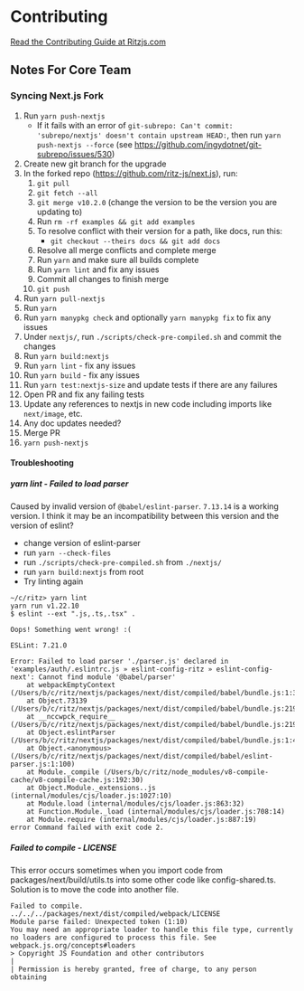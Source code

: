 # Contributing

[Read the Contributing Guide at Ritzjs.com](https://ritzjs.com/docs/contributing)

## Notes For Core Team

### Syncing Next.js Fork

1. Run `yarn push-nextjs`
   - If it fails with an error of `git-subrepo: Can't commit: 'subrepo/nextjs' doesn't contain upstream HEAD:`, then run `yarn push-nextjs --force` (see https://github.com/ingydotnet/git-subrepo/issues/530)
2. Create new git branch for the upgrade
3. In the forked repo (https://github.com/ritz-js/next.js), run:
   1. `git pull`
   2. `git fetch --all`
   3. `git merge v10.2.0` (change the version to be the version you are updating to)
   4. Run `rm -rf examples && git add examples`
   5. To resolve conflict with their version for a path, like docs, run this:
      - `git checkout --theirs docs && git add docs`
   6. Resolve all merge conflicts and complete merge
   7. Run `yarn` and make sure all builds complete
   8. Run `yarn lint` and fix any issues
   9. Commit all changes to finish merge
   10. `git push`
4. Run `yarn pull-nextjs`
5. Run `yarn`
6. Run `yarn manypkg check` and optionally `yarn manypkg fix` to fix any issues
7. Under `nextjs/`, run `./scripts/check-pre-compiled.sh` and commit the changes
8. Run `yarn build:nextjs`
9. Run `yarn lint` - fix any issues
10. Run `yarn build` - fix any issues
11. Run `yarn test:nextjs-size` and update tests if there are any failures
12. Open PR and fix any failing tests
13. Update any references to nextjs in new code including imports like `next/image`, etc.
14. Any doc updates needed?
15. Merge PR
16. `yarn push-nextjs`

#### Troubleshooting

##### yarn lint - Failed to load parser

Caused by invalid version of `@babel/eslint-parser`. `7.13.14` is a working version. I think it may be an incompatibility between this version and the version of eslint?

- change version of eslint-parser
- run `yarn --check-files`
- run `./scripts/check-pre-compiled.sh` from `./nextjs/`
- run `yarn build:nextjs` from root
- Try linting again

```
~/c/ritz> yarn lint
yarn run v1.22.10
$ eslint --ext ".js,.ts,.tsx" .

Oops! Something went wrong! :(

ESLint: 7.21.0

Error: Failed to load parser './parser.js' declared in 'examples/auth/.eslintrc.js » eslint-config-ritz » eslint-config-next': Cannot find module '@babel/parser'
    at webpackEmptyContext (/Users/b/c/ritz/nextjs/packages/next/dist/compiled/babel/bundle.js:1:33258)
    at Object.73139 (/Users/b/c/ritz/nextjs/packages/next/dist/compiled/babel/bundle.js:2194:783181)
    at __nccwpck_require__ (/Users/b/c/ritz/nextjs/packages/next/dist/compiled/babel/bundle.js:2194:1065271)
    at Object.eslintParser (/Users/b/c/ritz/nextjs/packages/next/dist/compiled/babel/bundle.js:1:43676)
    at Object.<anonymous> (/Users/b/c/ritz/nextjs/packages/next/dist/compiled/babel/eslint-parser.js:1:100)
    at Module._compile (/Users/b/c/ritz/node_modules/v8-compile-cache/v8-compile-cache.js:192:30)
    at Object.Module._extensions..js (internal/modules/cjs/loader.js:1027:10)
    at Module.load (internal/modules/cjs/loader.js:863:32)
    at Function.Module._load (internal/modules/cjs/loader.js:708:14)
    at Module.require (internal/modules/cjs/loader.js:887:19)
error Command failed with exit code 2.
```

##### Failed to compile - LICENSE

This error occurs sometimes when you import code from packages/next/build/utils.ts into some other code like config-shared.ts. Solution is to move the code into another file.

```
Failed to compile.
../../../packages/next/dist/compiled/webpack/LICENSE
Module parse failed: Unexpected token (1:10)
You may need an appropriate loader to handle this file type, currently no loaders are configured to process this file. See webpack.js.org/concepts#loaders
> Copyright JS Foundation and other contributors
|
| Permission is hereby granted, free of charge, to any person obtaining
```

